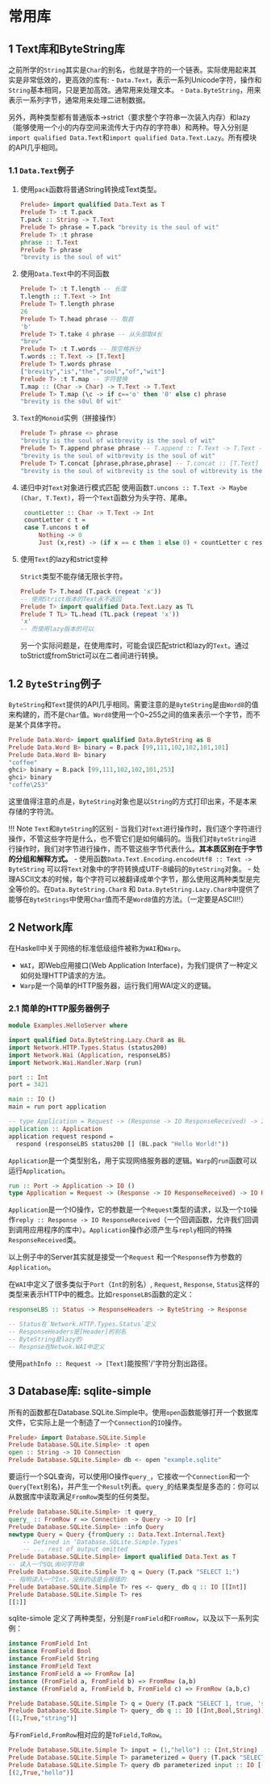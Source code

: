 # 常用库

## 1 Text库和ByteString库

之前所学的`String`其实是`Char`的别名，也就是字符的一个链表。实际使用起来其实是非常低效的，更高效的库有:
    - `Data.Text`，表示一系列Unicode字符，操作和`String`基本相同，只是更加高效。通常用来处理文本。
    - `Data.ByteString`，用来表示一系列字节，通常用来处理二进制数据。

另外，两种类型都有普通版本->strict（要求整个字符串一次装入内存）和lazy（能够使用一个小的内存空间来流传大于内存的字符串）和两种。导入分别是`import qualified Data.Text`和`import qualified Data.Text.Lazy`。所有模块的API几乎相同。

### 1.1 `Data.Text`例子

1. 使用`pack`函数将普通String转换成Text类型。

    ```Haskell
    Prelude> import qualified Data.Text as T
    Prelude T> :t T.pack 
    T.pack :: String -> T.Text
    Prelude T> phrase = T.pack "brevity is the soul of wit"
    Prelude T> :t phrase
    phrase :: T.Text
    Prelude T> phrase
    "brevity is the soul of wit"
    ```

2. 使用`Data.Text`中的不同函数

    ```Haskell
    Prelude T> :t T.length -- 长度
    T.length :: T.Text -> Int
    Prelude T> T.length phrase 
    26
    Prelude T> T.head phrase -- 取首
    'b'
    Prelude T> T.take 4 phrase -- 从头部取4长
    "brev"
    Prelude T> :t T.words -- 按空格拆分
    T.words :: T.Text -> [T.Text]
    Prelude T> T.words phrase
    ["brevity","is","the","soul","of","wit"]
    Prelude T> :t T.map -- 字符替换
    T.map :: (Char -> Char) -> T.Text -> T.Text
    Prelude T> T.map (\c -> if c=='o' then '0' else c) phrase
    "brevity is the s0ul 0f wit"
    ```

3. `Text`的`Monoid`实例（拼接操作）

    ```Haskell
    Prelude T> phrase <> phrase
    "brevity is the soul of witbrevity is the soul of wit"
    Prelude T> T.append phrase phrase -- T.append :: T.Text -> T.Text -> T.Text
    "brevity is the soul of witbrevity is the soul of wit"
    Prelude T> T.concat [phrase,phrase,phrase] -- T.concat :: [T.Text] -> T.Text
    "brevity is the soul of witbrevity is the soul of witbrevity is the soul of wit"
    ```

4. 递归中对`Text`对象进行模式匹配
    使用函数`T.uncons :: T.Text -> Maybe (Char, T.Text)`，将一个`Text`函数分为头字符、尾串。

   ```Haskell
    countLetter :: Char -> T.Text -> Int
    countLetter c t =
    case T.uncons t of
        Nothing -> 0
        Just (x,rest) -> (if x == c then 1 else 0) + countLetter c rest
   ```

5. 使用`Text`的lazy和strict变种

    `Strict`类型不能存储无限长字符。

    ```Haskell
    Prelude T> T.head (T.pack (repeat 'x'))
    -- 使用Strict版本的Text永不返回
    Prelude T> import qualified Data.Text.Lazy as TL
    Prelude T TL> TL.head (TL.pack (repeat 'x'))
    'x'
    -- 而使用lazy版本的可以
    ```

    另一个实际问题是，在使用库时，可能会误匹配strict和lazy的`Text`。通过toStrict或fromStrict可以在二者间进行转换。

## 1.2 `ByteString`例子

`ByteString`和`Text`提供的API几乎相同。需要注意的是`ByteString`是由`Word8`的值来构建的，而不是`Char`值。`Word8`使用一个0~255之间的值来表示一个字节，而不是某个具体字符。

```Haskell
Prelude Data.Word> import qualified Data.ByteString as B
Prelude Data.Word B> binary = B.pack [99,111,102,102,101,101]
Prelude Data.Word B> binary
"coffee"
ghci> binary = B.pack [99,111,102,102,101,253]
ghci> binary
"coffe\253"
```

这里值得注意的点是，`ByteString`对象也是以`String`的方式打印出来，不是本来存储的字符流。

!!! Note `Text`和`ByteString`的区别
    - 当我们对`Text`进行操作时，我们逐个字符进行操作，不管这些字符是什么，也不管它们是如何编码的。当我们对`ByteString`进行操作时，我们对字节进行操作，而不管这些字节代表什么。**其本质区别在于字节的分组和解释方式。**
    - 使用函数`Data.Text.Encoding.encodeUtf8 :: Text -> ByteString` 可以将`Text`对象中的字符转换成UTF-8编码的`ByteString`对象。
    - 处理ASCII文本的时候，每个字符可以被翻译成单个字节，那么使用这两种类型是完全等价的。在`Data.ByteString.Char8` 和 `Data.ByteString.Lazy.Char8`中提供了能够在`ByteStrings`中使用`Char`值而不是`Word8`值的方法。（一定要是ASCII!!）

## 2 Network库

在Haskell中关于网络的标准低级组件被称为`WAI`和`Warp`。

- `WAI`，即Web应用接口(Web Application Interface)，为我们提供了一种定义如何处理HTTP请求的方法。
- `Warp`是一个简单的HTTP服务器，运行我们用WAI定义的逻辑。


### 2.1 简单的HTTP服务器例子

```Haskell
module Examples.HelloServer where

import qualified Data.ByteString.Lazy.Char8 as BL
import Network.HTTP.Types.Status (status200)
import Network.Wai (Application, responseLBS)
import Network.Wai.Handler.Warp (run)

port :: Int
port = 3421

main :: IO ()
main = run port application

-- type Application = Request -> (Response -> IO ResponseReceived) -> IO ResponseReceived
application :: Application
application request respond =
  respond (responseLBS status200 [] (BL.pack "Hello World!"))
```

`Application`是一个类型别名，用于实现网络服务器的逻辑。`Warp`的`run`函数可以运行`Application`。

```Haskell
run :: Port -> Application -> IO ()
type Application = Request -> (Response -> IO ResponseReceived) -> IO ResponseReceived
```

`Application`是一个IO操作，它的参数是一个`Request`类型的请求，以及一个`IO`操作`reply :: Response -> IO ResponseReceived`（一个回调函数，允许我们回调到调用应用程序的库中）。`Application`操作必须产生与`reply`相同的特殊`ResponseReceived`类。

以上例子中的Server其实就是接受一个`Request` 和一个`Response`作为参数的`Application`。

在`WAI`中定义了很多类似于`Port`（`Int`的别名）, `Request`, `Response`, `Status`这样的类型来表示HTTP中的概念。比如`responseLBS`函数的定义：

```Haskell
responseLBS :: Status -> ResponseHeaders -> ByteString -> Response

-- Status在`Network.HTTP.Types.Status`定义
-- ResponseHeaders是[Header]的别名
-- ByteString是lazy的
-- Respnse在Netwok.WAI中定义
```

使用`pathInfo :: Request -> [Text]`能按照'/'字符分割出路径。

## 3 Database库: sqlite-simple

所有的函数都在Database.SQLite.Simple中。使用`open`函数能够打开一个数据库文件，它实际上是一个制造了一个`Connection`的`IO`操作。

```Haskell
Prelude> import Database.SQLite.Simple
Prelude Database.SQLite.Simple> :t open
open :: String -> IO Connection
Prelude Database.SQLite.Simple> db <- open "example.sqlite"
```

要运行一个SQL查询，可以使用IO操作`query_`，它接收一个`Connection`和一个`Query`(`Text`别名)，并产生一个`Result`列表。`query_`的结果类型是多态的：你可以从数据库中读取满足`FromRow`类型的任何类型。

```Haskell
Prelude Database.SQLite.Simple> :t query_
query_ :: FromRow r => Connection -> Query -> IO [r]
Prelude Database.SQLite.Simple> :info Query
newtype Query = Query {fromQuery :: Data.Text.Internal.Text}
    -- Defined in ‘Database.SQLite.Simple.Types’
    -- ... rest of output omitted
Prelude Database.SQLite.Simple> import qualified Data.Text as T
-- 读入一个SQL询问字符串
Prelude Database.SQLite.Simple T> q = Query (T.pack "SELECT 1;")
-- 指明读入一个Int，没有的话是会报错的
Prelude Database.SQLite.Simple T> res <- query_ db q :: IO [[Int]]
Prelude Database.SQLite.Simple T> res
[[1]]
```

sqlite-simole 定义了两种类型，分别是`FromField`和`FromRow`，以及以下一系列实例：

```Haskell
instance FromField Int
instance FromField Bool
instance FromField String
instance FromField Text
instance FromField a => FromRow [a]
instance (FromField a, FromField b) => FromRow (a,b)
instance (FromField a, FromField b, FromField c) => FromRow (a,b,c)

Prelude Database.SQLite.Simple T> q = Query (T.pack "SELECT 1, true, 'string';")
Prelude Database.SQLite.Simple T> query_ db q :: IO [(Int,Bool,String)]
[(1,True,"string")]
```

与`FromField,FromRow`相对应的是`ToField,ToRow`。

```Haskell
Prelude Database.SQLite.Simple T> input = (1,"hello") :: (Int,String)
Prelude Database.SQLite.Simple T> parameterized = Query (T.pack "SELECT ?+1, true, ?;")
Prelude Database.SQLite.Simple T> query db parameterized input :: IO [(Int,Bool,String)]
[(2,True,"hello")]
```
